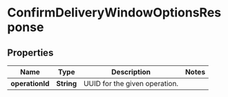 
# ConfirmDeliveryWindowOptionsResponse

## Properties
Name | Type | Description | Notes
------------ | ------------- | ------------- | -------------
**operationId** | **String** | UUID for the given operation. | 



